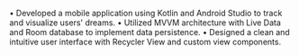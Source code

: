 •	Developed a mobile application using Kotlin and Android Studio to track and visualize users' dreams.
•	Utilized MVVM architecture with Live Data and Room database to implement data persistence.
•	Designed a clean and intuitive user interface with Recycler View and custom view components.

